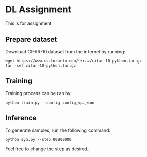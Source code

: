# DL Assignment
This is for assignment
## Prepare dataset
Download CIFAR-10 dataset from the internet by running:
```
wget https://www.cs.toronto.edu/~kriz/cifar-10-python.tar.gz
tar -xvf cifar-10-python.tar.gz
```

## Training

Training process can be ran by:
```
python train.py --config config_vp.json 
```
## Inference
To generate samples, run the following command:
```
python syn.py --step 00900000 
```
Feel free to change the step as desired. 
